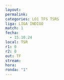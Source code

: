 ```yaml
---
layout: 
permalink: 
categories: LO1 TFS TSRS
liga: LIGA INDIGO
match: 1
fecha:
  - 15.10.24
local: TSR
r1: 0
r2: 0
out: TF
stream: 
hora: 
ronda: "1"
---
```

